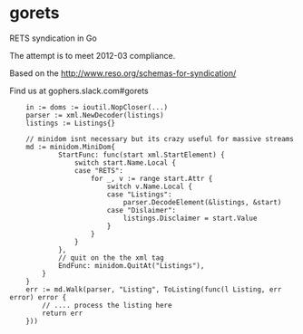 gorets
======

RETS syndication in Go

The attempt is to meet 2012-03 compliance.

Based on the
http://www.reso.org/schemas-for-syndication/

Find us at gophers.slack.com#gorets



```
	in := doms := ioutil.NopCloser(...)
	parser := xml.NewDecoder(listings)
	listings := Listings{}

	// minidom isnt necessary but its crazy useful for massive streams
	md := minidom.MiniDom{
			StartFunc: func(start xml.StartElement) {
				switch start.Name.Local {
				case "RETS":
					for _, v := range start.Attr {
						switch v.Name.Local {
						case "Listings":
							parser.DecodeElement(&listings, &start)
						case "Dislaimer":
							listings.Disclaimer = start.Value
						}
					}
				}
			},
			// quit on the the xml tag
			EndFunc: minidom.QuitAt("Listings"),
		}
	}
	err := md.Walk(parser, "Listing", ToListing(func(l Listing, err error) error {
		// .... process the listing here
		return err
	}))

```
